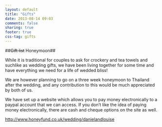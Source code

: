 ```yaml
---
layout: default
title: "Gifts"
date: 2013-08-14 09:03
comments: false
sharing: true
footer: true
css-tag: gifts
---
```


##~~Gift list~~ Honeymoon##

While it is traditional for couples to ask for crockery and tea towels and suchlike as wedding gifts, we have been living together for some time and have everything we need for a life of wedded bliss!

We are however planning to go on a three week honeymoon to Thailand after the wedding, and any contribution to this would be much appreciated by both of us. 

We have set up a website which allows you to pay money electronically to a paypal account that we can access. If you don’t like the idea of paying money electronically, there are cash and cheque options on the site as well. 

http://www.honeyfund.co.uk/wedding/danielandlouise
